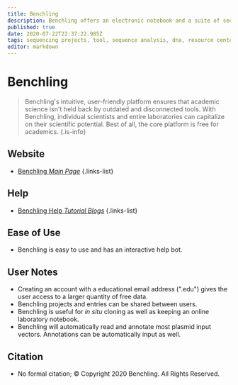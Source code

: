 ```yaml
---
title: Benchling
description: Benchling offers an electronic notebook and a suite of sequence design tools for free to academics.
published: true
date: 2020-07-22T22:37:22.985Z
tags: sequencing projects, tool, sequence analysis, dna, resource center, resource, gene, data mapping, analysis tool
editor: markdown
---
```


# Benchling

> Benchling's intuitive, user-friendly platform ensures that academic science isn't held back by outdated and disconnected tools. With Benchling, individual scientists and entire laboratories can capitalize on their scientific potential. Best of all, the core platform is free for academics.
{.is-info}


## Website 

- [Benchling *Main Page*](https://www.benchling.com/academic/)
 {.links-list}

## Help

- [Benchling Help *Tutorial Blogs*](https://help.benchling.com/en/collections/69514-notebook)
{.links-list}

## Ease of Use

- Benchling is easy to use and has an interactive help bot. 

## User Notes

- Creating an account with a educational email address (".edu") gives the user access to a larger quantity of free data. 
- Benchling projects and entries can be shared between users. 
- Benchling is useful for <i> in situ </i> cloning as well as keeping an online laboratory notebook. 
- Benchling will automatically read and annotate most plasmid input vectors.  Annotations can be automatically input as well. 

## Citation

- No formal citation; © Copyright 2020 Benchling. All Rights Reserved.
 